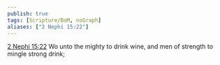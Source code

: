 ```yaml
---
publish: true
tags: [Scripture/BoM, noGraph]
aliases: ["2 Nephi 15:22"]
---
```

[2 Nephi 15:22](https://churchofjesuschrist.org/study/scriptures/bofm/2-ne/15?lang=eng&id=p22#p22) Wo unto the mighty to drink wine, and men of strength to mingle strong drink;
